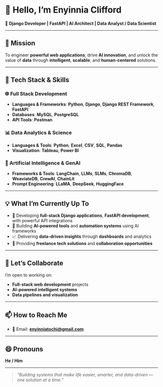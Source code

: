 # 👋 Hello, I’m Enyinnia Clifford

🎯 **Django Developer | FastAPI | AI Architect | Data Analyst / Data Scientist**

---

## 🚀 Mission  
To engineer **powerful web applications**, drive **AI innovation**, and unlock the value of **data** through **intelligent**, **scalable**, and **human-centered** solutions.

---

## 🔧 Tech Stack & Skills

### 🌐 Full Stack Development
- **Languages & Frameworks**: **Python**, **Django**, **Django REST Framework**, **FastAPI**
- **Databases**: **MySQL**, **PostgreSQL**
- **API Tools**: **Postman**

### 📊 Data Analytics & Science
- **Languages & Tools**: **Python**, **Excel**, **CSV**, **SQL**, **Pandas**
- **Visualization**: **Tableau**, **Power BI**

### 🤖 Artificial Intelligence & GenAI
- **Frameworks & Tools**: **LangChain**, **LLMs**, **SLMs**, **ChromaDB**, **WeaviateDB**, **CrewAI**, **ChainLit**
- **Prompt Engineering**: **LLaMA**, **DeepSeek**, **HuggingFace**

---

## 💡 What I’m Currently Up To
- 🔧 Developing **full-stack Django applications**, **FastAPI development**,  with powerful API integrations  
- 🤖 Building **AI-powered tools** and **automation systems** using AI frameworks  
- 📈 Delivering **data-driven insights** through **dashboards** and analytics  
- 💼 Providing **freelance tech solutions** and **collaboration opportunities**

---

## 🤝 Let’s Collaborate
I’m open to working on:
- **Full-stack web development** projects  
- **AI-powered intelligent systems**  
- **Data pipelines and visualization**  

---

## 📫 How to Reach Me
- 📧 Email: **enyinniatochi@gmail.com**

---

## 😄 Pronouns  
**He / Him**

---

> *“Building systems that make life easier, smarter, and data-driven — one solution at a time.”*
